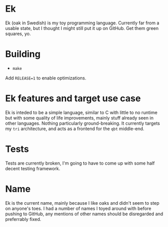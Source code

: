 # Ek

Ek (oak in Swedish) is my toy programming language.
Currently far from a usable state, but I thought I might
still put it up on GitHub. Get them green squares, yo.

# Building

+ `make`

Add `RELEASE=1` to enable optimizations.

# Ek features and target use case

Ek is inteded to be a simple language, similar to C with little to no runtime but with
some quality of life improvements, mainly stuff already seen in other languages.
Nothing particularly ground-breaking. It currently targets my `tri`
architecture, and acts as a frontend for the `qbt` middle-end.

# Tests

Tests are currently broken, I'm going to have to come up with some half decent
testing framework.

# Name

Ek is the current name, mainly because I like oaks and didn't seem to step on anyone's toes.
I had a number of names I toyed around with before pushing to GitHub, any mentions of other
names should be disregarded and preferrably fixed.
